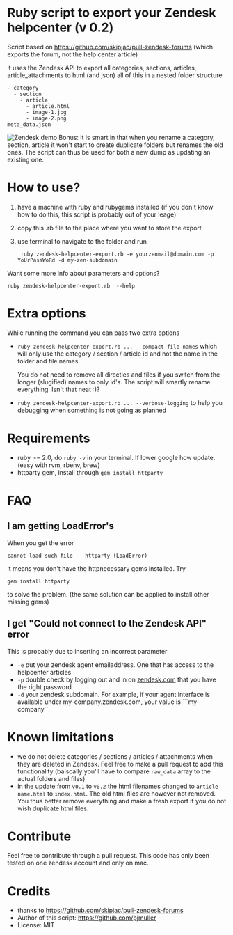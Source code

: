#  Ruby script to export your Zendesk helpcenter (v 0.2)

Script based on https://github.com/skipjac/pull-zendesk-forums
(which exports the forum, not the help center article)

it uses the Zendesk API to export all categories, sections, articles, article_attachments to html (and json)
all of this in a nested folder structure

    - category
      - section
        - article
          - article.html
          - image-1.jpg
          - image-2.png
    meta_data.json

![Zendesk demo](https://github.com/pjmuller/zendesk-helpcenter-export/raw/master/demo-screenshot.png)
Bonus: it is smart in that when you rename a category, section, article it won't
start to create duplicate folders but renames the old ones.
The script can thus be used for both a new dump as updating an existing one.

# How to use?

1. have a machine with ruby and rubygems installed
(if you don't know how to do this, this script is probably out of your leage)

2. copy this .rb file to the place where you want to store the export
3. use terminal to navigate to the folder and run

        ruby zendesk-helpcenter-export.rb -e yourzenmail@domain.com -p YoUrPassWoRd -d my-zen-subdomain

Want some more info about parameters and options?

    ruby zendesk-helpcenter-export.rb  --help

# Extra options

While running the command you can pass two extra options

- ```ruby zendesk-helpcenter-export.rb ... --compact-file-names``` which will only use the category / section / article id and not the name in the folder and file names.

  You do not need to remove all directies and files if you switch from the longer (slugified) names to only id's. The script will smartly rename everything. Isn't that neat :)?
- ```ruby zendesk-helpcenter-export.rb ... --verbose-logging``` to help you debugging when something is not going as planned

# Requirements

- ruby >= 2.0, do ```ruby -v``` in your terminal. If lower google how update. (easy with rvm, rbenv, brew)
- httparty gem, install through ```gem install httparty```

# FAQ
## I am getting LoadError's
When you get the error

    cannot load such file -- httparty (LoadError)

it means you don't have the httpnecessary gems installed. Try

    gem install httparty

to solve the problem. (the same solution can be applied to install other missing gems)

## I get "Could not connect to the Zendesk API" error
This is probably due to inserting an incorrect parameter

- ```-e``` put your zendesk agent emailaddress. One that has access to the helpcenter articles
- ```-p``` double check by logging out and in on [zendesk.com](http://zendesk.com) that you have the right password
- ```-d``` your zendesk subdomain. For example, if your agent interface is available under my-company.zendesk.com, your value is ```my-company``



# Known limitations
- we do not delete categories / sections / articles / attachments when they are deleted in Zendesk. Feel free to make a pull request to add this functionality (baiscally you'll have to compare ```raw_data``` array to the actual folders and files)
- in the update from ```v0.1``` to ```v0.2``` the html filenames changed to ```article-name.html```  to ```index.html```. The old html files are however not removed. You thus better remove everything and make a fresh export if you do not wish duplicate html files.

# Contribute

Feel free to contribute through a pull request. This code has only been tested on one zendesk account and only on mac.


# Credits

- thanks to https://github.com/skipjac/pull-zendesk-forums
- Author of this script: https://github.com/pjmuller
- License: MIT
